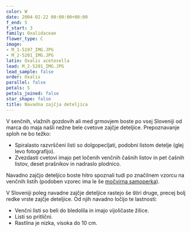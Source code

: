 ```yaml
---
color: W
date: 2004-02-22 00:00:00+00:00
f_end: 5
f_start: 3
family: Oxalidaceae
flower_type: C
image:
- M_1-5197_IMG.JPG
- M_2-5201_IMG.JPG
latin: Oxalis acetosella
lead: M_2-5201_IMG.JPG
lead_sample: false
order: Oxalis
parallel: false
petals: 5
petals_joined: false
star_shape: false
title: Navadna zajčja deteljica
---
```

V senčnih, vlažnih gozdovih ali med grmovjem boste po vsej Sloveniji od marca do maja našli nežne bele cvetove zajčje deteljice. Prepoznavanje sploh ne bo težko:

-   Spiralasto razvrščeni listi so dolgopecljati, podobni listom detelje (glej levo fotografijo).
-   Zvezdasti cvetovi imajo pet ločenih venčnih čašnih listov in pet čašnih listov, deset prašnikov in nadraslo plodnico.

Navadno zajčjo deteljico boste hitro spoznali tudi po značilnem vzorcu na venčnih listih (podoben vzorec ima le še [močvirna samoperka](../parnassiapalustris/)).

V Sloveniji poleg navadne zajčje deteljice rastejo še štiri druge, precej bolj redke vrste zajčje deteljice. Od njih navadno ločijo te lastnosti:

-   Venčni listi so beli do bledolila in imajo vijoličaste žilice.
-   Listi so pritlični.
-   Rastlina je nizka, visoka do 10 cm.

